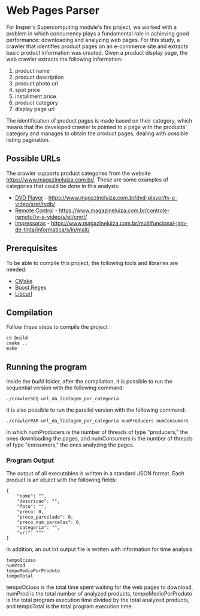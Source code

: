 # Web Pages Parser

For Insper's Supercomputing module's firs project, we worked with a problem in which concurrency plays a fundamental role in achieving good performance: downloading and analyzing web pages. For this study, a crawler that identifies product pages on an e-commerce site and extracts basic product information was created. 
Given a product display page, the web crawler extracts the following information:

1. product name
2. product description
3. product photo url
4. spot price
5. installment price
6. product category
7. display page url

The identification of product pages is made based on their category, which means that the developed crawler is pointed to a page with the products' category and manages to obtain the product pages, dealing with possible listing pagination.

## Possible URLs

The crawler supports product categories from the website https://www.magazineluiza.com.br/. These are some examples of categories that could be done in this analysis:

* [DVD Player](https://www.magazineluiza.com.br/dvd-player/tv-e-video/s/et/tvdb/) - https://www.magazineluiza.com.br/dvd-player/tv-e-video/s/et/tvdb/
* [Remote Control](https://www.magazineluiza.com.br/controle-remoto/tv-e-video/s/et/cmrt/) - https://www.magazineluiza.com.br/controle-remoto/tv-e-video/s/et/cmrt/
* [Impressoras](https://www.magazineluiza.com.br/multifuncional-jato-de-tinta/informatica/s/in/majt/) - https://www.magazineluiza.com.br/multifuncional-jato-de-tinta/informatica/s/in/majt/


## Prerequisites
To be able to compile this project, the following tools and libraries are needed:

* [CMake](https://cmake.org/)
* [Boost.Regex](https://www.boost.org/doc/libs/1_66_0/libs/regex/doc/html/index.html)
* [Libcurl](https://curl.haxx.se/libcurl/)

## Compilation

Follow these steps to compile the project :

```
cd build
cmake ..
make
```


## Running the program

Inside the _build_ folder, after the compilation, it is possible to run the sequential version with the following command:
```
./crawlerSEQ url_da_listagem_por_categoria
```
It is also possible to run the parallel version with the following command:
```
./crawlerPAR url_da_listagem_por_categoria numProducers numConsumers
```
In which numProducers is the number of threads of type "producers," the ones downloading the pages, and numConsumers is the number of threads of type "consumers," the ones analyzing the pages.

### Program Output

The output of all executables is written in a standard JSON format. Each product is an object with the following fields:

```
{
    "nome": "",
    "descricao": "",
    "foto": "",
    "preco: 0,
    "preco_parcelado": 0,
    "preco_num_parcelas": 0,
    "categoria": "",
    "url": """
}
```
In addition, an out.txt output file is written with information for time analysis.

```
tempoOcioso
numProd
tempoMedioPorProduto
tempoTotal 
```
tempoOcioso is the total time spent waiting for the web pages to download, numProd is the total number of analyzed products, tempoMedioPorProduto is the total program execution time divided by the total analyzed products, and tempoTotal is the total program execution time
